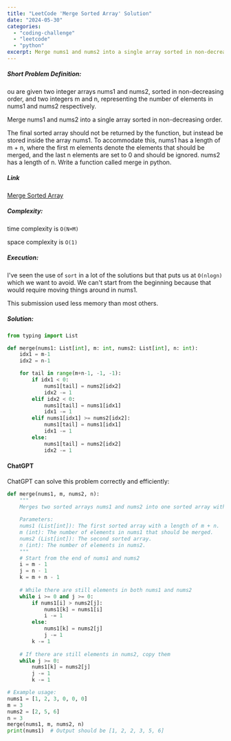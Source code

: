 ```yaml
---
title: "LeetCode 'Merge Sorted Array' Solution"
date: "2024-05-30"
categories: 
  - "coding-challenge"
  - "leetcode"
  - "python"
excerpt: Merge nums1 and nums2 into a single array sorted in non-decreasing order.
---
```


##### Short Problem Definition:

ou are given two integer arrays nums1 and nums2, sorted in non-decreasing order, and two integers m and n, representing the number of elements in nums1 and nums2 respectively.

Merge nums1 and nums2 into a single array sorted in non-decreasing order.

The final sorted array should not be returned by the function, but instead be stored inside the array nums1. To accommodate this, nums1 has a length of m + n, where the first m elements denote the elements that should be merged, and the last n elements are set to 0 and should be ignored. nums2 has a length of n. Write a function called merge in python.

##### Link

[Merge Sorted Array](https://leetcode.com/problems/merge-sorted-array)

##### Complexity:

time complexity is `O(N+M)`

space complexity is `O(1)`

##### Execution:

I've seen the use of `sort` in a lot of the solutions but that puts us at `O(nlogn)` which we want to avoid.
We can't start from the beginning because that would require moving things around in nums1.

This submission used less memory than most others.

##### Solution:

```python
from typing import List

def merge(nums1: List[int], m: int, nums2: List[int], n: int):
    idx1 = m-1
    idx2 = n-1

    for tail in range(m+n-1, -1, -1):
        if idx1 < 0:
            nums1[tail] = nums2[idx2]
            idx2 -= 1
        elif idx2 < 0:
            nums1[tail] = nums1[idx1]
            idx1 -= 1
        elif nums1[idx1] >= nums2[idx2]:
            nums1[tail] = nums1[idx1]
            idx1 -= 1
        else:
            nums1[tail] = nums2[idx2]
            idx2 -= 1
```

#### ChatGPT

ChatGPT can solve this problem correctly and efficiently:
```python
def merge(nums1, m, nums2, n):
    """
    Merges two sorted arrays nums1 and nums2 into one sorted array within nums1.
    
    Parameters:
    nums1 (List[int]): The first sorted array with a length of m + n.
    m (int): The number of elements in nums1 that should be merged.
    nums2 (List[int]): The second sorted array.
    n (int): The number of elements in nums2.
    """
    # Start from the end of nums1 and nums2
    i = m - 1
    j = n - 1
    k = m + n - 1
    
    # While there are still elements in both nums1 and nums2
    while i >= 0 and j >= 0:
        if nums1[i] > nums2[j]:
            nums1[k] = nums1[i]
            i -= 1
        else:
            nums1[k] = nums2[j]
            j -= 1
        k -= 1
    
    # If there are still elements in nums2, copy them
    while j >= 0:
        nums1[k] = nums2[j]
        j -= 1
        k -= 1

# Example usage:
nums1 = [1, 2, 3, 0, 0, 0]
m = 3
nums2 = [2, 5, 6]
n = 3
merge(nums1, m, nums2, n)
print(nums1)  # Output should be [1, 2, 2, 3, 5, 6]
```